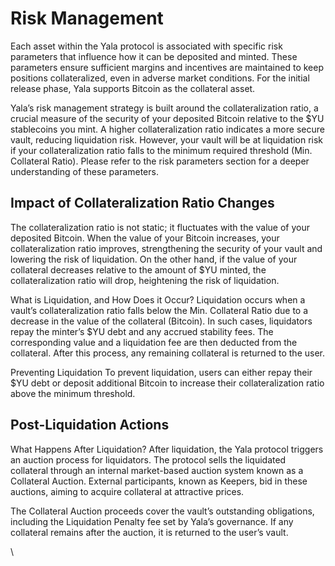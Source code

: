 # Risk Management

Each asset within the Yala protocol is associated with specific risk parameters that influence how it can be deposited and minted. These parameters ensure sufficient margins and incentives are maintained to keep positions collateralized, even in adverse market conditions. For the initial release phase, Yala supports Bitcoin as the collateral asset.&#x20;

Yala’s risk management strategy is built around the collateralization ratio, a crucial measure of the security of your deposited Bitcoin relative to the $YU stablecoins you mint. A higher collateralization ratio indicates a more secure vault, reducing liquidation risk. However, your vault will be at liquidation risk if your collateralization ratio falls to the minimum required threshold (Min. Collateral Ratio). Please refer to the risk parameters section for a deeper understanding of these parameters.

## Impact of Collateralization Ratio Changes

The collateralization ratio is not static; it fluctuates with the value of your deposited Bitcoin. When the value of your Bitcoin increases, your collateralization ratio improves, strengthening the security of your vault and lowering the risk of liquidation. On the other hand, if the value of your collateral decreases relative to the amount of $YU minted, the collateralization ratio will drop, heightening the risk of liquidation.

What is Liquidation, and How Does it Occur? Liquidation occurs when a vault’s collateralization ratio falls below the Min. Collateral Ratio due to a decrease in the value of the collateral (Bitcoin). In such cases, liquidators repay the minter’s $YU debt and any accrued stability fees. The corresponding value and a liquidation fee are then deducted from the collateral. After this process, any remaining collateral is returned to the user.

Preventing Liquidation To prevent liquidation, users can either repay their $YU debt or deposit additional Bitcoin to increase their collateralization ratio above the minimum threshold.

## Post-Liquidation Actions

What Happens After Liquidation? After liquidation, the Yala protocol triggers an auction process for liquidators. The protocol sells the liquidated collateral through an internal market-based auction system known as a Collateral Auction. External participants, known as Keepers, bid in these auctions, aiming to acquire collateral at attractive prices.

The Collateral Auction proceeds cover the vault’s outstanding obligations, including the Liquidation Penalty fee set by Yala’s governance. If any collateral remains after the auction, it is returned to the user’s vault.

\


